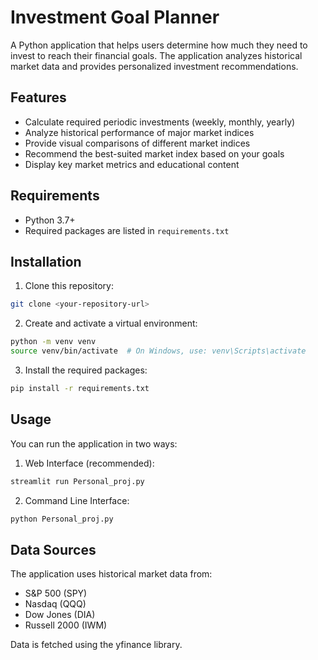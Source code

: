 # Investment Goal Planner

A Python application that helps users determine how much they need to invest to reach their financial goals. The application analyzes historical market data and provides personalized investment recommendations.

## Features

- Calculate required periodic investments (weekly, monthly, yearly)
- Analyze historical performance of major market indices
- Provide visual comparisons of different market indices
- Recommend the best-suited market index based on your goals
- Display key market metrics and educational content

## Requirements

- Python 3.7+
- Required packages are listed in `requirements.txt`

## Installation

1. Clone this repository:
```bash
git clone <your-repository-url>
```

2. Create and activate a virtual environment:
```bash
python -m venv venv
source venv/bin/activate  # On Windows, use: venv\Scripts\activate
```

3. Install the required packages:
```bash
pip install -r requirements.txt
```

## Usage

You can run the application in two ways:

1. Web Interface (recommended):
```bash
streamlit run Personal_proj.py
```

2. Command Line Interface:
```bash
python Personal_proj.py
```

## Data Sources

The application uses historical market data from:
- S&P 500 (SPY)
- Nasdaq (QQQ)
- Dow Jones (DIA)
- Russell 2000 (IWM)

Data is fetched using the yfinance library.
